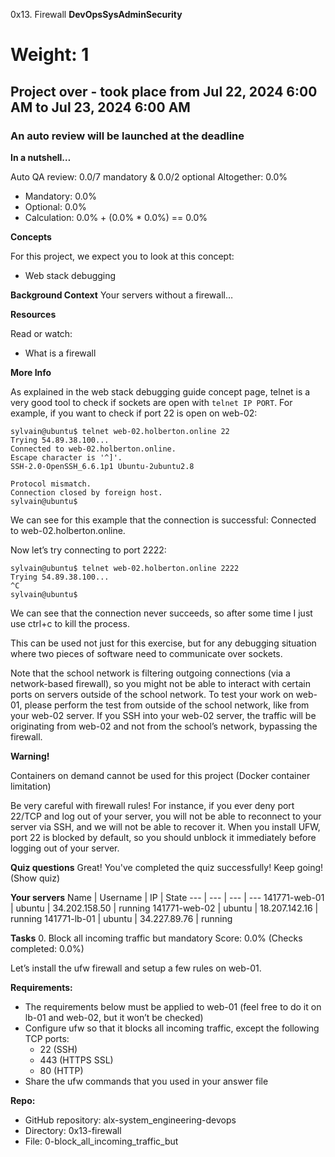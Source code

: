  0x13. Firewall
**DevOpsSysAdminSecurity**

# Weight: 1
## Project over - took place from Jul 22, 2024 6:00 AM to Jul 23, 2024 6:00 AM
### An auto review will be launched at the deadline

**In a nutshell…**

Auto QA review: 0.0/7 mandatory & 0.0/2 optional
Altogether:  0.0%
- Mandatory: 0.0%
- Optional: 0.0%
- Calculation:  0.0% + (0.0% * 0.0%)  == 0.0%

**Concepts**

For this project, we expect you to look at this concept:

- Web stack debugging

**Background Context**
Your servers without a firewall…

**Resources**

Read or watch:

- What is a firewall

**More Info**

As explained in the web stack debugging guide concept page, telnet is a very good tool to check if sockets are open with `telnet IP PORT`. For example, if you want to check if port 22 is open on web-02:

```
sylvain@ubuntu$ telnet web-02.holberton.online 22
Trying 54.89.38.100...
Connected to web-02.holberton.online.
Escape character is '^]'.
SSH-2.0-OpenSSH_6.6.1p1 Ubuntu-2ubuntu2.8

Protocol mismatch.
Connection closed by foreign host.
sylvain@ubuntu$
```

We can see for this example that the connection is successful: Connected to web-02.holberton.online.

Now let’s try connecting to port 2222:

```
sylvain@ubuntu$ telnet web-02.holberton.online 2222
Trying 54.89.38.100...
^C
sylvain@ubuntu$
```

We can see that the connection never succeeds, so after some time I just use ctrl+c to kill the process.

This can be used not just for this exercise, but for any debugging situation where two pieces of software need to communicate over sockets.

Note that the school network is filtering outgoing connections (via a network-based firewall), so you might not be able to interact with certain ports on servers outside of the school network. To test your work on web-01, please perform the test from outside of the school network, like from your web-02 server. If you SSH into your web-02 server, the traffic will be originating from web-02 and not from the school’s network, bypassing the firewall.

**Warning!**

Containers on demand cannot be used for this project (Docker container limitation)

Be very careful with firewall rules! For instance, if you ever deny port 22/TCP and log out of your server, you will not be able to reconnect to your server via SSH, and we will not be able to recover it. When you install UFW, port 22 is blocked by default, so you should unblock it immediately before logging out of your server.

**Quiz questions**
Great! You've completed the quiz successfully! Keep going! (Show quiz)

**Your servers**
Name | Username | IP | State
--- | --- | --- | ---
141771-web-01 | ubuntu | 34.202.158.50 | running
141771-web-02 | ubuntu | 18.207.142.16 | running
141771-lb-01 | ubuntu | 34.227.89.76 | running

**Tasks**
0. Block all incoming traffic but
mandatory
Score: 0.0% (Checks completed: 0.0%)

Let’s install the ufw firewall and setup a few rules on web-01.

**Requirements:**

- The requirements below must be applied to web-01 (feel free to do it on lb-01 and web-02, but it won’t be checked)
- Configure ufw so that it blocks all incoming traffic, except the following TCP ports:
    - 22 (SSH)
    - 443 (HTTPS SSL)
    - 80 (HTTP)
- Share the ufw commands that you used in your answer file

**Repo:**

- GitHub repository: alx-system_engineering-devops
- Directory: 0x13-firewall
- File: 0-block_all_incoming_traffic_but